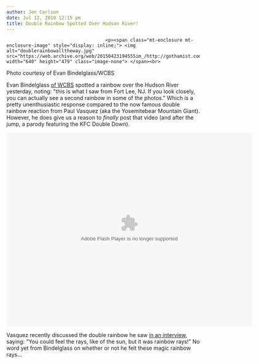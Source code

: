 ```yaml
---
author: Jen Carlson
date: Jul 12, 2010 12:15 pm
title: Double Rainbow Spotted Over Hudson River!
---
```


	
										<p><span class="mt-enclosure mt-enclosure-image" style="display: inline;"> <img alt="doublerainbowalltheway.jpg" src="https://web.archive.org/web/20150423194555im_/http://gothamist.com/attachments/arts_jen/doublerainbowalltheway.jpg" width="640" height="479" class="image-none"> </span><br>
<span class="photo_caption">Photo courtesy of Evan Bindelglass/WCBS</span></p>

<p>Evan Bindelglass <a href="https://web.archive.org/web/20150423194555/http://www.wcbs880.com/pages/7668702.php?imageGalleryXRefId=1943192#imgXR">of WCBS</a> spotted a rainbow over the Hudson River yesterday, noting: &quot;this is what I saw from Fort Lee, NJ. If you look closely, you can actually see a second rainbow in some of the photos.&quot; Which is a pretty unenthusiastic response compared to the now famous double rainbow reaction from Paul Vasquez (aka the Yosemitebear Mountain Giant). However, he does give us a reason to <em>finally</em> post that video (and after the jump, a parody featuring the KFC Double Down).</p>

<p><object width="640" height="505"><param name="movie" value="http://www.youtube.com/v/OQSNhk5ICTI&amp;hl=en_US&amp;fs=1"><param name="allowFullScreen" value="true"><param name="allowscriptaccess" value="always"><embed src="https://web.archive.org/web/20150423194555oe_/http://www.youtube.com/v/OQSNhk5ICTI&amp;hl=en_US&amp;fs=1" type="application/x-shockwave-flash" allowscriptaccess="always" allowfullscreen="true" width="640" height="505"></object></p>

<p>Vasquez recently discussed the double rainbow he saw <a href="https://web.archive.org/web/20150423194555/http://videogum.com/199572/double-rainbow-guy-interview-almost-as-good-as-double-rainbow-guys-video/interviews/">in an interview</a>, saying: &quot;You could feel the rays, like of the sun, but it was rainbow rays!&#x201D; No word yet from Bindelglass on whether or not he felt these magic rainbow rays...</p>					
										
									
				